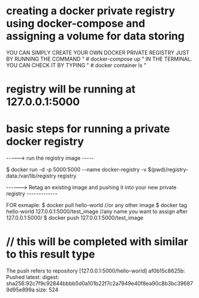 # creating a docker private registry using docker-compose and assigning a volume for data storing 
YOU CAN SIMPLY CREATE YOUR OWN DOCKER PRIVATE REGISTRY JUST BY RUNNING THE COMMAND " # docker-compose up " IN THE TERMINAL.
YOU CAN CHECK IT BY TYPING " # docker container ls "

# registry will be running at 127.0.0.1:5000

# basic steps for running a private docker registry 
-----> run the registry image -----


$ docker run -d -p 5000:5000 --name docker-registry -v $(pwd)/registry-data:/var/lib/registry registry

------> Retag an existing image and pushing it into your new private registry -------------


FOR exmaple:
$ docker pull hello-world   //or any other image
$ docker tag hello-world 127.0.0.1:5000/test_image   //any name you want to assign after 127.0.0.1:5000/
$ docker push 127.0.0.1:5000/test_image
# // this will be completed with similar to this result type 

 The push refers to repository [127.0.0.1:5000/hello-world]
af0b15c8625b: Pushed 
latest: digest: sha256:92c7f9c92844bbbb5d0a101b22f7c2a7949e40f8ea90c8b3bc396879d95e899a size: 524

# 
